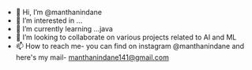 - 👋 Hi, I’m @manthanindane
- 👀 I’m interested in ...
- 🌱 I’m currently learning ...java
- 💞️ I’m looking to collaborate on various projects related to AI and ML
- 📫 How to reach me- you can find on instagram @manthanindane and here's my mail- manthanindane141@gmail.com

<!---
manthanindane/manthanindane is a ✨ special ✨ repository because its `README.md` (this file) appears on your GitHub profile.
You can click the Preview link to take a look at your changes.
--->
